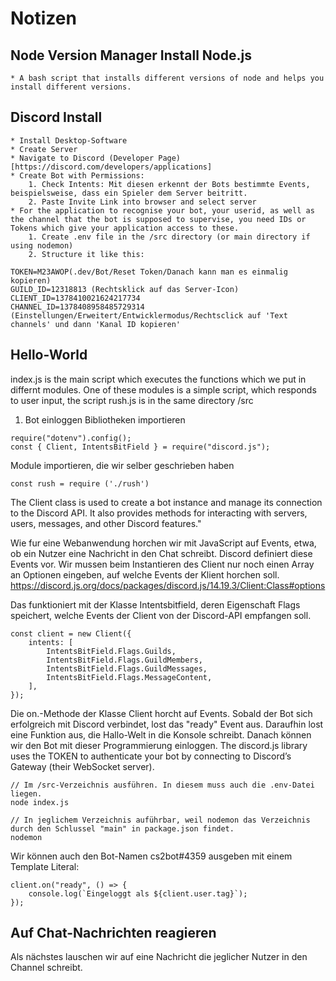 # Notizen
## Node Version Manager Install Node.js
    * A bash script that installs different versions of node and helps you install different versions. 
## Discord Install 
    * Install Desktop-Software
    * Create Server
    * Navigate to Discord (Developer Page)[https://discord.com/developers/applications]
    * Create Bot with Permissions:
        1. Check Intents: Mit diesen erkennt der Bots bestimmte Events, beispielsweise, dass ein Spieler dem Server beitritt.
        2. Paste Invite Link into browser and select server
    * For the application to recognise your bot, your userid, as well as the channel that the bot is supposed to supervise, you need IDs or Tokens which give your application access to these.
        1. Create .env file in the /src directory (or main directory if using nodemon)
        2. Structure it like this:
```
TOKEN=M23AWOP(.dev/Bot/Reset Token/Danach kann man es einmalig kopieren)
GUILD_ID=12318813 (Rechtsklick auf das Server-Icon)
CLIENT_ID=1378410021624217734 
CHANNEL_ID=1378408958485729314 (Einstellungen/Erweitert/Entwicklermodus/Rechtsclick auf 'Text channels' und dann 'Kanal ID kopieren'
```

## Hello-World
index.js is the main script which executes the functions which we put in differnt modules.
One of these modules is a simple script, which responds to user input, the script rush.js is in the same directory /src
1. Bot einloggen
Bibliotheken importieren    
```
require("dotenv").config();
const { Client, IntentsBitField } = require("discord.js");
```
Module importieren, die wir selber geschrieben haben
```
const rush = require ('./rush')
```
The Client class is used to create a bot instance and manage its connection to the Discord API. It also provides methods for interacting with servers, users, messages, and other Discord features."

Wie fur eine Webanwendung horchen wir mit JavaScript auf Events, etwa, ob ein Nutzer eine Nachricht in den Chat schreibt. Discord definiert diese Events vor. Wir mussen beim Instantieren des Client nur noch einen Array an Optionen eingeben, auf welche Events der Klient horchen soll. 
https://discord.js.org/docs/packages/discord.js/14.19.3/Client:Class#options

Das funktioniert mit der Klasse Intentsbitfield, deren Eigenschaft Flags speichert, welche Events der Client von der Discord-API empfangen soll.
```
const client = new Client({
	intents: [
		IntentsBitField.Flags.Guilds,
		IntentsBitField.Flags.GuildMembers,
		IntentsBitField.Flags.GuildMessages,
		IntentsBitField.Flags.MessageContent,
	],
});
```

Die on.-Methode der Klasse Client horcht auf Events. Sobald der Bot sich erfolgreich mit Discord verbindet, lost das "ready" Event aus. Daraufhin lost eine Funktion aus, die Hallo-Welt in die Konsole schreibt.
Danach können wir den Bot mit dieser Programmierung einloggen. The discord.js library uses the TOKEN to authenticate your bot by connecting to Discord’s Gateway (their WebSocket server).

```
// Im /src-Verzeichnis ausführen. In diesem muss auch die .env-Datei liegen.
node index.js

// In jeglichem Verzeichnis auführbar, weil nodemon das Verzeichnis durch den Schlussel "main" in package.json findet.
nodemon
```
Wir können auch den Bot-Namen cs2bot#4359 ausgeben mit einem Template Literal:
```
client.on("ready", () => {
	console.log(`Eingeloggt als ${client.user.tag}`);
});
```
## Auf Chat-Nachrichten reagieren
Als nächstes lauschen wir auf eine Nachricht die jeglicher Nutzer in den Channel schreibt. 
